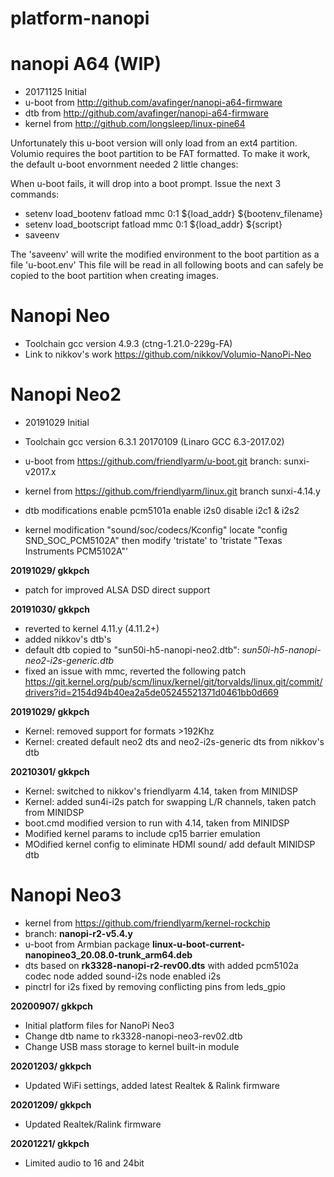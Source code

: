 # platform-nanopi

nanopi A64 (WIP)
================

- 20171125 Initial
- u-boot from http://github.com/avafinger/nanopi-a64-firmware
- dtb from http://github.com/avafinger/nanopi-a64-firmware
- kernel from http://github.com/longsleep/linux-pine64

Unfortunately this u-boot version will only load from an ext4 partition.
Volumio requires the boot partition to be FAT formatted.
To make it work, the default u-boot envornment needed 2 little changes:

When u-boot fails, it will drop into a boot prompt.
Issue the next 3 commands:

- setenv load_bootenv fatload mmc 0:1 ${load_addr} ${bootenv_filename}
- setenv load_bootscript fatload mmc 0:1 ${load_addr} ${script}
- saveenv

The 'saveenv' will write the modified environment to the boot partition as a file 'u-boot.env'
This file will be read in all following boots and can safely be copied to the boot partition when creating images.

Nanopi Neo
=================
- Toolchain gcc version 4.9.3 (ctng-1.21.0-229g-FA)
- Link to nikkov's work
https://github.com/nikkov/Volumio-NanoPi-Neo


Nanopi Neo2
=================

- 20191029 Initial

- Toolchain gcc version 6.3.1 20170109 (Linaro GCC 6.3-2017.02)
- u-boot from https://github.com/friendlyarm/u-boot.git
branch: sunxi-v2017.x
- kernel from https://github.com/friendlyarm/linux.git
branch sunxi-4.14.y
- dtb modifications
enable pcm5101a
enable i2s0
disable i2c1 & i2s2
- kernel modification "sound/soc/codecs/Kconfig"
locate "config SND_SOC_PCM5102A"
then modify 'tristate' to 'tristate "Texas Instruments PCM5102A"'

**20191029/ gkkpch**

- patch for improved ALSA DSD direct support

**20191030/ gkkpch**

- reverted to kernel 4.11.y (4.11.2+)
- added nikkov's dtb's
- default dtb copied to "sun50i-h5-nanopi-neo2.dtb":
  *sun50i-h5-nanopi-neo2-i2s-generic.dtb*
- fixed an issue with mmc, reverted the following patch
https://git.kernel.org/pub/scm/linux/kernel/git/torvalds/linux.git/commit/drivers?id=2154d94b40ea2a5de05245521371d0461bb0d669

**20191029/ gkkpch**
- Kernel: removed support for formats >192Khz
- Kernel: created default neo2 dts and neo2-i2s-generic dts from nikkov's dtb

**20210301/ gkkpch**
- Kernel: switched to nikkov's friendlyarm 4.14, taken from MINIDSP
- Kernel: added sun4i-i2s patch for swapping L/R channels, taken patch from MINIDSP
- boot.cmd modified version to run with 4.14, taken from MINIDSP
- Modified kernel params to include cp15 barrier emulation
- MOdified kernel config to eliminate HDMI sound/ add default MINIDSP dtb

Nanopi Neo3
=================

- kernel from https://github.com/friendlyarm/kernel-rockchip
- branch: **nanopi-r2-v5.4.y**
- u-boot from Armbian package **linux-u-boot-current-nanopineo3_20.08.0-trunk_arm64.deb**
- dts based on **rk3328-nanopi-r2-rev00.dts** with
   added pcm5102a codec node
   added sound-i2s node
   enabled i2s
- pinctrl for i2s fixed by removing conflicting pins from leds_gpio

 **20200907/ gkkpch**
 - Initial platform files for NanoPi Neo3
 - Change dtb name to rk3328-nanopi-neo3-rev02.dtb
 - Change USB mass storage to kernel built-in module

 **20201203/ gkkpch**
 - Updated WiFi settings, added latest Realtek & Ralink firmware

**20201209/ gkkpch**
- Updated Realtek/Ralink firmware

**20201221/ gkkpch**
- Limited audio to 16 and 24bit









